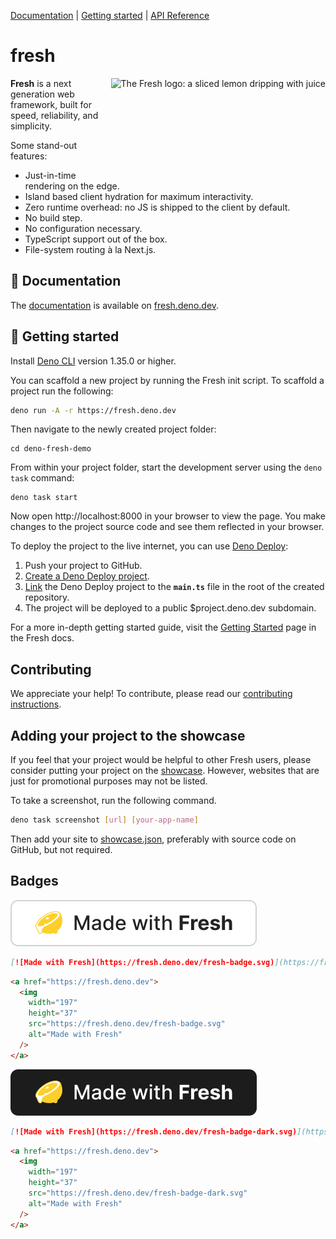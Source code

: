[Documentation](#-documentation) | [Getting started](#-getting-started) |
[API Reference](https://deno.land/x/fresh?doc)

# fresh

<img align="right" src="https://fresh.deno.dev/logo.svg" height="150px" alt="The Fresh logo: a sliced lemon dripping with juice">

**Fresh** is a next generation web framework, built for speed, reliability, and
simplicity.

Some stand-out features:

- Just-in-time rendering on the edge.
- Island based client hydration for maximum interactivity.
- Zero runtime overhead: no JS is shipped to the client by default.
- No build step.
- No configuration necessary.
- TypeScript support out of the box.
- File-system routing à la Next.js.

## 📖 Documentation

The [documentation](https://fresh.deno.dev/docs/) is available on
[fresh.deno.dev](https://fresh.deno.dev/).

## 🚀 Getting started

Install [Deno CLI](https://deno.land/) version 1.35.0 or higher.

You can scaffold a new project by running the Fresh init script. To scaffold a
project run the following:

```sh
deno run -A -r https://fresh.deno.dev
```

Then navigate to the newly created project folder:

```
cd deno-fresh-demo
```

From within your project folder, start the development server using the
`deno task` command:

```
deno task start
```

Now open http://localhost:8000 in your browser to view the page. You make
changes to the project source code and see them reflected in your browser.

To deploy the project to the live internet, you can use
[Deno Deploy](https://deno.com/deploy):

1. Push your project to GitHub.
2. [Create a Deno Deploy project](https://dash.deno.com/new).
3. [Link](https://deno.com/deploy/docs/projects#enabling) the Deno Deploy
   project to the **`main.ts`** file in the root of the created repository.
4. The project will be deployed to a public $project.deno.dev subdomain.

For a more in-depth getting started guide, visit the
[Getting Started](https://fresh.deno.dev/docs/getting-started) page in the Fresh
docs.

## Contributing

We appreciate your help! To contribute, please read our
[contributing instructions](https://deno.com/manual/references/contributing#submitting-a-pr-to-fresh).

## Adding your project to the showcase

If you feel that your project would be helpful to other Fresh users, please
consider putting your project on the
[showcase](https://fresh.deno.dev/showcase). However, websites that are just for
promotional purposes may not be listed.

To take a screenshot, run the following command.

```sh
deno task screenshot [url] [your-app-name]
```

Then add your site to
[showcase.json](https://github.com/denoland/fresh/blob/main/www/data/showcase.json),
preferably with source code on GitHub, but not required.

## Badges

![Made with Fresh](./www/static/fresh-badge.svg)

```md
[![Made with Fresh](https://fresh.deno.dev/fresh-badge.svg)](https://fresh.deno.dev)
```

```html
<a href="https://fresh.deno.dev">
  <img
    width="197"
    height="37"
    src="https://fresh.deno.dev/fresh-badge.svg"
    alt="Made with Fresh"
  />
</a>
```

![Made with Fresh(dark)](./www/static/fresh-badge-dark.svg)

```md
[![Made with Fresh](https://fresh.deno.dev/fresh-badge-dark.svg)](https://fresh.deno.dev)
```

```html
<a href="https://fresh.deno.dev">
  <img
    width="197"
    height="37"
    src="https://fresh.deno.dev/fresh-badge-dark.svg"
    alt="Made with Fresh"
  />
</a>
```
